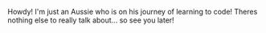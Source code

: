 Howdy!
I'm just an Aussie who is on his journey of learning to code!
Theres nothing else to really talk about... so see you later!
